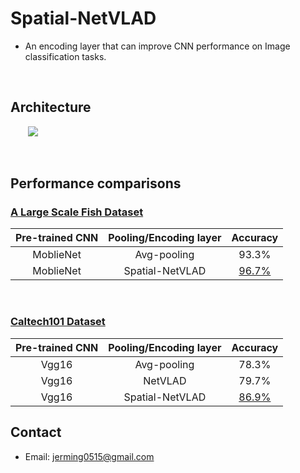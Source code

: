 <!-- --- -->
<!--  title: 'Spatial-NetVLAD' -->
<!-- --- -->

# **Spatial-NetVLAD**

* An encoding layer that can improve CNN performance on Image classification tasks.

<br>

## **Architecture** 

&nbsp;&nbsp;&nbsp;&nbsp;&nbsp;&nbsp;&nbsp;<img src="https://i.imgur.com/GLW6YCG.jpg" width="">

<br>


## **Performance comparisons** 


### [A Large Scale Fish Dataset](https://www.kaggle.com/crowww/a-large-scale-fish-dataset)

|   Pre-trained CNN   | Pooling/Encoding layer | Accuracy |
| :---: | :---: |  :---:   |
|  MoblieNet  | Avg-pooling       | 93.3% |
|  MoblieNet  | Spatial-NetVLAD  | <ins>96.7%</ins> |

<!-- |   Pre-trained CNN   | Pooling/Encoding layer | Accuracy |
| :---: | :---: |  :---:   |
|  MoblieNet  | Avg-pooling       | 93.3% |
|  MoblieNet  | NetVLAD           | xxx |
|  MoblieNet  | Spatial-NetVLAD  | <u>96.7% | -->


<br>

### [Caltech101 Dataset](http://www.vision.caltech.edu/Image_Datasets/Caltech101/)

|   Pre-trained CNN   | Pooling/Encoding layer | Accuracy |
| :---: | :---: |  :---:   |
|  Vgg16  | Avg-pooling  | 78.3% |
|  Vgg16  | NetVLAD  | 79.7% |
|  Vgg16  | Spatial-NetVLAD  | <ins>86.9%</ins> |



## **Contact** 

* Email: jerming0515@gmail.com
